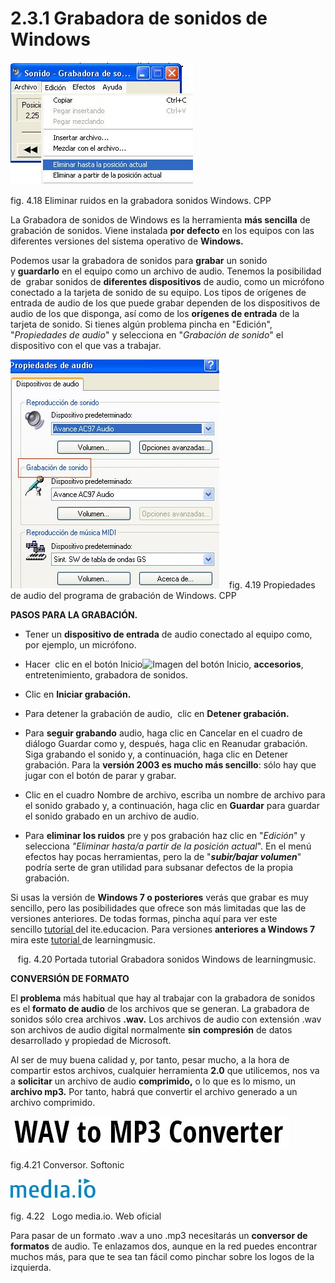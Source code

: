 # 2.3.1 Grabadora de sonidos de Windows


![Grabadora de sonidos se Windows, eliminar ruidos desde menú ARchivo](img/grabadora_de_sonidos.jpg "Eliminar ruidos desde la grabadora de sonidos de Windows")


fig. 4.18 Eliminar ruidos en la grabadora sonidos Windows. CPP

La Grabadora de sonidos de Windows es la herramienta **más sencilla** de grabación de sonidos. Viene instalada **por defecto** en los equipos con las diferentes versiones del sistema operativo de **Windows.**

Podemos usar la grabadora de sonidos para **grabar** un sonido y **guardarlo** en el equipo como un archivo de audio. Tenemos la posibilidad de  grabar sonidos de **diferentes dispositivos** de audio, como un micrófono conectado a la tarjeta de sonido de su equipo. Los tipos de orígenes de entrada de audio de los que puede grabar dependen de los dispositivos de audio de los que disponga, así como de los **orígenes de entrada** de la tarjeta de sonido. Si tienes algún problema pincha en "Edición", "_Propiedades de audio_" y selecciona en "_Grabación de sonido_" el dispositivo con el que vas a trabajar.


![Venta Propiedades de audio del programa de grabación de sonidos de Windows](img/propiedadesdeaudio.jpg "Propiedades de audio del programa grabación de Windows")    fig. 4.19 Propiedades de audio del programa de grabación de Windows. CPP


**PASOS PARA LA GRABACIÓN.**

*   Tener un **dispositivo de entrada** de audio conectado al equipo como, por ejemplo, un micrófono.


*   Hacer  clic en el botón Inicio![Imagen del botón Inicio](http://res2.windows.microsoft.com/resbox/en/windows%207/main/4f6cbd09-148c-4dd8-b1f2-48f232a2fd33_818.jpg), **accesorios**, entretenimiento, grabadora de sonidos.


*   Clic en **Iniciar grabación.**

*   Para detener la grabación de audio,  clic en **Detener grabación.**

*   Para **seguir grabando** audio, haga clic en Cancelar en el cuadro de diálogo Guardar como y, después, haga clic en Reanudar grabación. Siga grabando el sonido y, a continuación, haga clic en Detener grabación. Para la **versión 2003 es mucho más sencillo**: sólo hay que jugar con el botón de parar y grabar.

*   Clic en el cuadro Nombre de archivo, escriba un nombre de archivo para el sonido grabado y, a continuación, haga clic en **Guardar** para guardar el sonido grabado en un archivo de audio.

*   Para **eliminar los ruidos** pre y pos grabación haz clic en "_Edición_" y selecciona _"Eliminar hasta/a partir de la posición actual_". En el menú efectos hay pocas herramientas, pero la de "_**subir/bajar volumen**_" podría serte de gran utilidad para subsanar defectos de la propia grabación.

Si usas la versión de **Windows 7 o posteriores** verás que grabar es muy sencillo, pero las posibilidades que ofrece son más limitadas que las de versiones anteriores. De todas formas, pincha aquí para ver este sencillo [tutorial ](http://www.ite.educacion.es/formacion/materiales/42/cd/m1_7_6/tutorial_grabador_sonidos_Windows.pdf "Tutorial Grabadora sonidos Windows 7")del ite.educacion. Para versiones **anteriores a Windows 7** mira este [tutorial ](https://www.slideshare.net/learningmusic/tutorial-grabadora-de-sonido-windows-ppt "Tutorial grabadora sonidos 2007")de learningmusic.

[](https://www.slideshare.net/learningmusic/tutorial-grabadora-de-sonido-windows-ppt "Tutorial grabadora sonidos Windows")   fig. 4.20 Portada tutorial Grabadora sonidos Windows de learningmusic.

**CONVERSIÓN DE FORMATO**

El **problema** más habitual que hay al trabajar con la grabadora de sonidos es el **formato de audio** de los archivos que se generan. La grabadora de sonidos sólo crea archivos **.wav.** Los archivos de audio con extensión .wav son archivos de audio digital normalmente **sin** **compresión** de datos desarrollado y propiedad de Microsoft. 

Al ser de muy buena calidad y, por tanto, pesar mucho, a la hora de compartir estos archivos, cualquier herramienta **2.0** que utilicemos, nos va a **solicitar** un archivo de audio **comprimido,** o lo que es lo mismo, un **archivo mp3.** Por tanto, habrá que convertir el archivo generado a un archivo comprimido.


[![Rotulo Wav to Mpe Converter en web de Softonic](img/conversorsonidos.jpg "Wav to MPe Converter. Rótulo")](http://free-wav-to-mp3-converter.softonic.com/descargar "Wav to Mp3 Converter")


fig.4.21 Conversor. Softonic


[![Logo de media.io converter](img/mediao.jpg "Logo de media.io converter")](http://media.io/es/ "Media.io web conversores de sonido") 


fig. 4.22   Logo media.io. Web oficial

Para pasar de un formato .wav a uno .mp3 necesitarás un **conversor de formatos** de audio. Te enlazamos dos, aunque en la red puedes encontrar muchos más, para que te sea tan fácil como pinchar sobre los logos de la izquierda.

